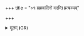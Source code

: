 +++
title = "०१ ब्रह्मवादिनो वदन्ति प्रत्यञ्चम्"

+++
<details><summary>मूलम् (GR)</summary>

ब्रह्मवादिनो वदन्ति  
प्रत्यञ्चम् ओदनं प्राशीः पराञ्चां +++(Bhatt. parāñcā)+++  
त्वम् ओदनं प्राशीस् त्वाम् ओदना इति ।  
कस्यैनं शीर्ष्णा प्राशीः ॥
</details>
